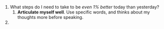 1. What steps do I need to take to be *even 1% better* today than yesterday?
	1. **Articulate myself well**. Use specific words, and thinks about my thoughts more before speaking.
2. 